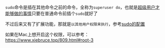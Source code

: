 `sudo`命令是插在其他命令之前的命令，全称为`superuser do`，也就是[超级用户才能够做的事情](https://github.com/ccfisme/command-of-Mac/blob/%E8%B6%85%E7%BA%A7%E7%94%A8%E6%88%B7%E8%83%BD%E5%A4%9F%E5%81%9A%E4%BB%80%E4%B9%88/README.md)只要在普通命令前插个`sudo`就好了  

不过后来又有了扩展功能，那就是`以其他用户权限来执行`，参考[sudo的配置](https://www.xiebruce.top/602.html)  

如果在Mac上想开启这个权限，可以参考：https://www.xiebruce.top/809.html#root-3  


